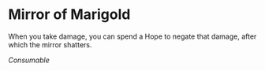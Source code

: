 # Mirror of Marigold

When you take damage, you can spend a Hope to negate that damage, after which the mirror shatters.

*Consumable*
